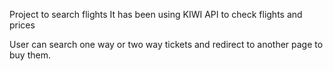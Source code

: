 Project to search flights
It has been using KIWI API to check flights and prices 

User can search one way or two way tickets and redirect to another page to buy them.

